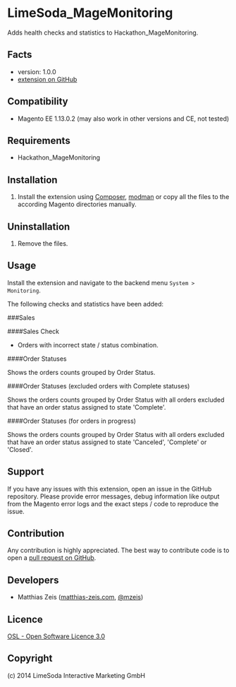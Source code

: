 LimeSoda_MageMonitoring
=====================
Adds health checks and statistics to Hackathon_MageMonitoring.

Facts
-----
- version: 1.0.0
- [extension on GitHub](https://github.com/LimeSoda/LimeSoda_MageMonitoring)

Compatibility
-------------
- Magento EE 1.13.0.2 (may also work in other versions and CE, not tested)

Requirements
------------
- Hackathon_MageMonitoring

Installation
------------
1. Install the extension using [Composer](https://getcomposer.org/),
[modman](https://github.com/colinmollenhour/modman) or copy all the
files to the according Magento directories manually.

Uninstallation
--------------
1. Remove the files.

Usage
-----
Install the extension and navigate to the backend menu `System > Monitoring`.

The following checks and statistics have been added:

###Sales

####Sales Check

* Orders with incorrect state / status combination.

####Order Statuses

Shows the orders counts grouped by Order Status.

####Order Statuses (excluded orders with Complete statuses)

Shows the orders counts grouped by Order Status with all orders excluded that have an order status assigned to state
'Complete'.

####Order Statuses (for orders in progress)

Shows the orders counts grouped by Order Status with all orders excluded that have an order status assigned to state
'Canceled', 'Complete' or 'Closed'.

Support
-------
If you have any issues with this extension, open an issue in the GitHub
repository. Please provide error messages, debug information like output
from the Magento error logs and the exact steps / code to reproduce the
issue.

Contribution
------------
Any contribution is highly appreciated. The best way to contribute code is to
open a [pull request on GitHub](https://help.github.com/articles/using-pull-requests).

Developers
---------
* Matthias Zeis ([matthias-zeis.com](http://www.matthias-zeis.com), [@mzeis](https://twitter.com/mzeis))

Licence
-------
[OSL - Open Software Licence 3.0](http://opensource.org/licenses/osl-3.0.php)

Copyright
---------
(c) 2014 LimeSoda Interactive Marketing GmbH
